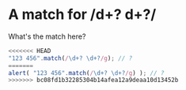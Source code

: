# A match for /d+? d+?/

What's the match here?

```js
<<<<<<< HEAD
"123 456".match(/\d+? \d+?/g); // ?
=======
alert( "123 456".match(/\d+? \d+?/g) ); // ?
>>>>>>> bc08fd1b32285304b14afea12a9deaa10d13452b
```
